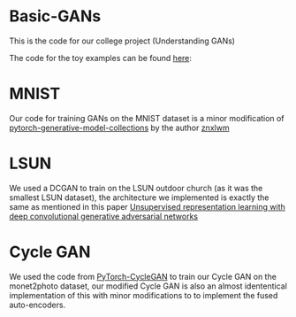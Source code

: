# Basic-GANs
This is the code for our college project (Understanding GANs)

The code for the toy examples can be found [here](https://gist.github.com/Evil-Incorporated/e3040e3d8e1497e0113a46d3a86062c6#file-gan_1d-py):

# MNIST
Our code for training GANs on the MNIST dataset is a minor modification of [pytorch-generative-model-collections](https://github.com/Evil-Incorporated/pytorch-generative-model-collections) by the author [znxlwm](https://github.com/znxlwm)

# LSUN
We used a DCGAN to train on the LSUN outdoor church (as it was the smallest LSUN dataset), the architecture we implemented is exactly the same as mentioned in this paper [Unsupervised representation learning with deep convolutional generative adversarial networks](https://arxiv.org/pdf/1511.06434.pdf)

# Cycle GAN
We used the code from [PyTorch-CycleGAN](https://github.com/aitorzip/PyTorch-CycleGAN) to train our Cycle GAN on the monet2photo dataset, our modified Cycle GAN is also an almost idententical implementation of this with minor modifications to to implement the fused auto-encoders.  
